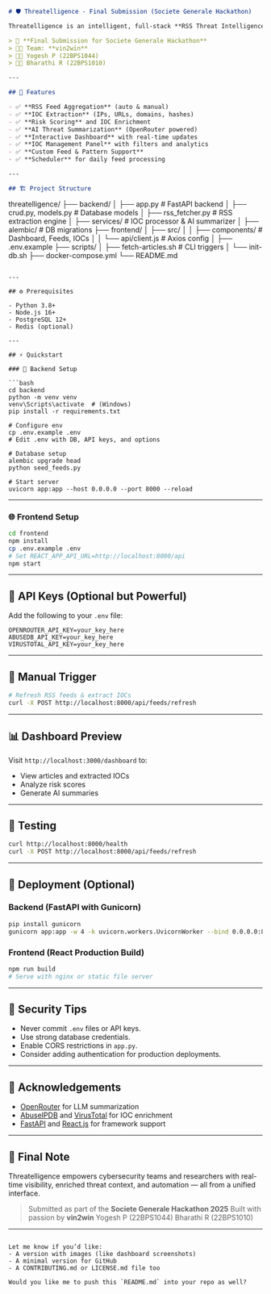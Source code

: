 ```markdown
# 🛡️ Threatelligence - Final Submission (Societe Generale Hackathon)

Threatelligence is an intelligent, full-stack **RSS Threat Intelligence Platform** that automatically aggregates news feeds, extracts IOCs (Indicators of Compromise), performs risk scoring, and generates AI-powered threat summaries — all within a clean and interactive dashboard.

> 🚀 **Final Submission for Societe Generale Hackathon**  
> 🧑‍💻 Team: **vin2win**  
> 👨‍💻 Yogesh P (22BPS1044)  
> 👩‍💻 Bharathi R (22BPS1010)

---

## 📌 Features

- ✅ **RSS Feed Aggregation** (auto & manual)
- ✅ **IOC Extraction** (IPs, URLs, domains, hashes)
- ✅ **Risk Scoring** and IOC Enrichment
- ✅ **AI Threat Summarization** (OpenRouter powered)
- ✅ **Interactive Dashboard** with real-time updates
- ✅ **IOC Management Panel** with filters and analytics
- ✅ **Custom Feed & Pattern Support**
- ✅ **Scheduler** for daily feed processing

---

## 🏗️ Project Structure

```

threatelligence/
├── backend/
│   ├── app.py                  # FastAPI backend
│   ├── crud.py, models.py      # Database models
│   ├── rss\_fetcher.py          # RSS extraction engine
│   ├── services/               # IOC processor & AI summarizer
│   ├── alembic/                # DB migrations
├── frontend/
│   ├── src/
│   │   ├── components/         # Dashboard, Feeds, IOCs
│   │   └── api/client.js       # Axios config
│   ├── .env.example
├── scripts/
│   ├── fetch-articles.sh       # CLI triggers
│   └── init-db.sh
├── docker-compose.yml
└── README.md

````

---

## ⚙️ Prerequisites

- Python 3.8+
- Node.js 16+
- PostgreSQL 12+
- Redis (optional)

---

## ⚡ Quickstart

### 🐍 Backend Setup

```bash
cd backend
python -m venv venv
venv\Scripts\activate  # (Windows)
pip install -r requirements.txt

# Configure env
cp .env.example .env
# Edit .env with DB, API keys, and options

# Database setup
alembic upgrade head
python seed_feeds.py

# Start server
uvicorn app:app --host 0.0.0.0 --port 8000 --reload
````

---

### 🌐 Frontend Setup

```bash
cd frontend
npm install
cp .env.example .env
# Set REACT_APP_API_URL=http://localhost:8000/api
npm start
```

---

## 🔑 API Keys (Optional but Powerful)

Add the following to your `.env` file:

```env
OPENROUTER_API_KEY=your_key_here
ABUSEDB_API_KEY=your_key_here
VIRUSTOTAL_API_KEY=your_key_here
```

---

## 🔁 Manual Trigger

```bash
# Refresh RSS feeds & extract IOCs
curl -X POST http://localhost:8000/api/feeds/refresh
```

---

## 📊 Dashboard Preview

Visit `http://localhost:3000/dashboard` to:

* View articles and extracted IOCs
* Analyze risk scores
* Generate AI summaries

---

## 🧪 Testing

```bash
curl http://localhost:8000/health
curl -X POST http://localhost:8000/api/feeds/refresh
```

---

## 🚀 Deployment (Optional)

### Backend (FastAPI with Gunicorn)

```bash
pip install gunicorn
gunicorn app:app -w 4 -k uvicorn.workers.UvicornWorker --bind 0.0.0.0:8000
```

### Frontend (React Production Build)

```bash
npm run build
# Serve with nginx or static file server
```

---

## 🔐 Security Tips

* Never commit `.env` files or API keys.
* Use strong database credentials.
* Enable CORS restrictions in `app.py`.
* Consider adding authentication for production deployments.

---

## 📣 Acknowledgements

* [OpenRouter](https://openrouter.ai/) for LLM summarization
* [AbuseIPDB](https://abuseipdb.com/) and [VirusTotal](https://virustotal.com/) for IOC enrichment
* [FastAPI](https://fastapi.tiangolo.com/) and [React.js](https://reactjs.org/) for framework support

---

## 🏁 Final Note

Threatelligence empowers cybersecurity teams and researchers with real-time visibility, enriched threat context, and automation — all from a unified interface.

> Submitted as part of the **Societe Generale Hackathon 2025**
> Built with passion by **vin2win**
> Yogesh P (22BPS1044)
> Bharathi R (22BPS1010)

---

```

Let me know if you’d like:
- A version with images (like dashboard screenshots)
- A minimal version for GitHub
- A CONTRIBUTING.md or LICENSE.md file too

Would you like me to push this `README.md` into your repo as well?
```

